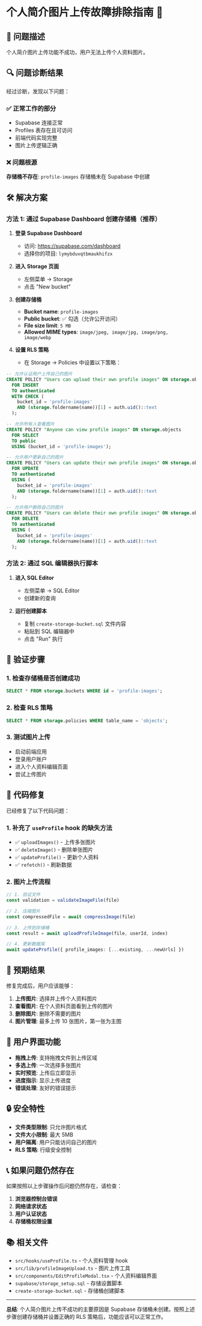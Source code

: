 # 个人简介图片上传故障排除指南 🔧

## 🚨 问题描述
个人简介图片上传功能不成功，用户无法上传个人资料图片。

## 🔍 问题诊断结果

经过诊断，发现以下问题：

### ✅ 正常工作的部分
- Supabase 连接正常
- Profiles 表存在且可访问
- 前端代码实现完整
- 图片上传逻辑正确

### ❌ 问题根源
**存储桶不存在**: `profile-images` 存储桶未在 Supabase 中创建

## 🛠️ 解决方案

### 方法 1: 通过 Supabase Dashboard 创建存储桶（推荐）

1. **登录 Supabase Dashboard**
   - 访问: https://supabase.com/dashboard
   - 选择你的项目: `lymybduvqtbmaukhifzx`

2. **进入 Storage 页面**
   - 左侧菜单 → Storage
   - 点击 "New bucket"

3. **创建存储桶**
   - **Bucket name**: `profile-images`
   - **Public bucket**: ✅ 勾选（允许公开访问）
   - **File size limit**: `5 MB`
   - **Allowed MIME types**: `image/jpeg, image/jpg, image/png, image/webp`

4. **设置 RLS 策略**
   - 在 Storage → Policies 中设置以下策略：

```sql
-- 允许认证用户上传自己的图片
CREATE POLICY "Users can upload their own profile images" ON storage.objects
  FOR INSERT 
  TO authenticated 
  WITH CHECK (
    bucket_id = 'profile-images' 
    AND (storage.foldername(name))[1] = auth.uid()::text
  );

-- 允许所有人查看图片
CREATE POLICY "Anyone can view profile images" ON storage.objects
  FOR SELECT 
  TO public 
  USING (bucket_id = 'profile-images');

-- 允许用户更新自己的图片
CREATE POLICY "Users can update their own profile images" ON storage.objects
  FOR UPDATE 
  TO authenticated 
  USING (
    bucket_id = 'profile-images' 
    AND (storage.foldername(name))[1] = auth.uid()::text
  );

-- 允许用户删除自己的图片
CREATE POLICY "Users can delete their own profile images" ON storage.objects
  FOR DELETE 
  TO authenticated 
  USING (
    bucket_id = 'profile-images' 
    AND (storage.foldername(name))[1] = auth.uid()::text
  );
```

### 方法 2: 通过 SQL 编辑器执行脚本

1. **进入 SQL Editor**
   - 左侧菜单 → SQL Editor
   - 创建新的查询

2. **运行创建脚本**
   - 复制 `create-storage-bucket.sql` 文件内容
   - 粘贴到 SQL 编辑器中
   - 点击 "Run" 执行

## 🧪 验证步骤

### 1. 检查存储桶是否创建成功
```sql
SELECT * FROM storage.buckets WHERE id = 'profile-images';
```

### 2. 检查 RLS 策略
```sql
SELECT * FROM storage.policies WHERE table_name = 'objects';
```

### 3. 测试图片上传
- 启动前端应用
- 登录用户账户
- 进入个人资料编辑页面
- 尝试上传图片

## 🔧 代码修复

已经修复了以下代码问题：

### 1. 补充了 `useProfile` hook 的缺失方法
- ✅ `uploadImages()` - 上传多张图片
- ✅ `deleteImage()` - 删除单张图片  
- ✅ `updateProfile()` - 更新个人资料
- ✅ `refetch()` - 刷新数据

### 2. 图片上传流程
```typescript
// 1. 验证文件
const validation = validateImageFile(file)

// 2. 压缩图片
const compressedFile = await compressImage(file)

// 3. 上传到存储桶
const result = await uploadProfileImage(file, userId, index)

// 4. 更新数据库
await updateProfile({ profile_images: [...existing, ...newUrls] })
```

## 🚀 预期结果

修复完成后，用户应该能够：

1. **上传图片**: 选择并上传个人资料图片
2. **查看图片**: 在个人资料页面看到上传的图片
3. **删除图片**: 删除不需要的图片
4. **图片管理**: 最多上传 10 张图片，第一张为主图

## 📱 用户界面功能

- **拖拽上传**: 支持拖拽文件到上传区域
- **多选上传**: 一次选择多张图片
- **实时预览**: 上传后立即显示
- **进度指示**: 显示上传进度
- **错误处理**: 友好的错误提示

## 🔒 安全特性

- **文件类型限制**: 只允许图片格式
- **文件大小限制**: 最大 5MB
- **用户隔离**: 用户只能访问自己的图片
- **RLS 策略**: 行级安全控制

## 📞 如果问题仍然存在

如果按照以上步骤操作后问题仍然存在，请检查：

1. **浏览器控制台错误**
2. **网络请求状态**
3. **用户认证状态**
4. **存储桶权限设置**

## 📚 相关文件

- `src/hooks/useProfile.ts` - 个人资料管理 hook
- `src/lib/profileImageUpload.ts` - 图片上传工具
- `src/components/EditProfileModal.tsx` - 个人资料编辑界面
- `supabase/storage_setup.sql` - 存储设置脚本
- `create-storage-bucket.sql` - 存储桶创建脚本

---

**总结**: 个人简介图片上传不成功的主要原因是 Supabase 存储桶未创建。按照上述步骤创建存储桶并设置正确的 RLS 策略后，功能应该可以正常工作。

